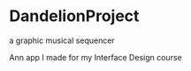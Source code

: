 DandelionProject
================

a graphic musical sequencer

Ann app I made for my Interface Design course
